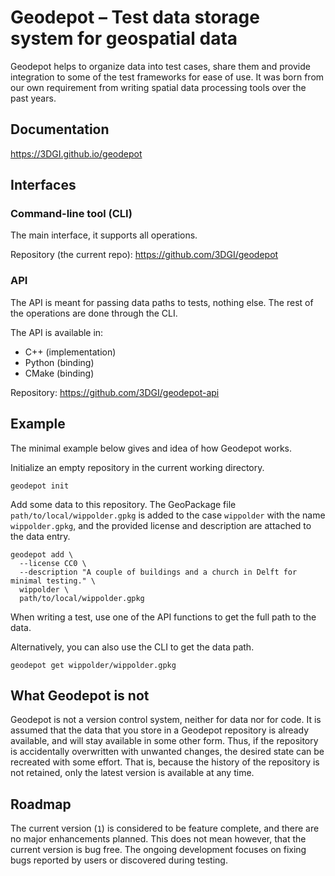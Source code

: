 # Geodepot – Test data storage system for geospatial data

Geodepot helps to organize data into test cases, share them and provide integration to some of the test frameworks for ease of use.
It was born from our own requirement from writing spatial data processing tools over the past years.

## Documentation

https://3DGI.github.io/geodepot

## Interfaces

### Command-line tool (CLI)

The main interface, it supports all operations.

Repository (the current repo): https://github.com/3DGI/geodepot

### API

The API is meant for passing data paths to tests, nothing else.
The rest of the operations are done through the CLI.

The API is available in:

- C++ (implementation)
- Python (binding)
- CMake (binding)

Repository: https://github.com/3DGI/geodepot-api

## Example

The minimal example below gives and idea of how Geodepot works.

Initialize an empty repository in the current working directory.

```shell
geodepot init
```

Add some data to this repository.
The GeoPackage file `path/to/local/wippolder.gpkg` is added to the case `wippolder` with the name `wippolder.gpkg`, and the provided license and description are attached to the data entry.

```shell
geodepot add \
  --license CC0 \
  --description "A couple of buildings and a church in Delft for minimal testing." \
  wippolder \
  path/to/local/wippolder.gpkg
```

When writing a test, use one of the API functions to get the full path to the data.

Alternatively, you can also use the CLI to get the data path.

```shell
geodepot get wippolder/wippolder.gpkg
```

## What Geodepot is not

Geodepot is not a version control system, neither for data nor for code.
It is assumed that the data that you store in a Geodepot repository is already available, and will stay available in some other form.
Thus, if the repository is accidentally overwritten with unwanted changes, the desired state can be recreated with some effort.
That is, because the history of the repository is not retained, only the latest version is available at any time.

## Roadmap

The current version (`1`) is considered to be feature complete, and there are no major enhancements planned.
This does not mean however, that the current version is bug free.
The ongoing development focuses on fixing bugs reported by users or discovered during testing.
